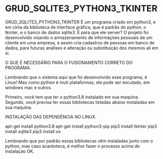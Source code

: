 # GRUD_SQLITE3_PYTHON3_TKINTER
GRUD_SQLITE3_PYTHON3_TKINTER É um programa criado em python3, e em cima da biblioteca de interface gráfica, que é padrão do python, o tkinter, e o banco de dados sqlite3. E para que ele server? O projeto foi desenvolvido visando o armazenamento de informações pessoais de um cliente em uma empresa, e assim cria cadastros de pessoas em banco de dados, para futuras análises e alteração ou substituição dos mesmos ali em si.

O QUE É NECESSÁRIO PARA O FUSIONAMENTO CORRETO DO PROGRAMA.


Lembrando que o sistema aqui que foi desenvolvido esse programa, é Linux!
Mas como python é muti plataformas, ele pode ser excutado, em windows mac e outros.


Primeiro, você tem que ter o python3.8 instalado em sua maquina.
Segundo, você precisa ter essas bibliotecas listadas abaixo instaladas em sua maquina.


INSTALAÇÃO DAS DEPENDÊNCIA NO LINUX.


apt-get install python3.8
apt-get install python3-pip
pip3 install tkinter
pip3 install sqlite3
pip3 install os


Lembrando que por padrão essas bibliotecas vêm instaladas junto com o python, mas caso acantoteca, é melhor fazer o processo acima de instalação OK.
